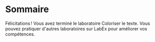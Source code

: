 # Sommaire

Félicitations ! Vous avez terminé le laboratoire Coloriser le texte. Vous pouvez pratiquer d'autres laboratoires sur LabEx pour améliorer vos compétences.
